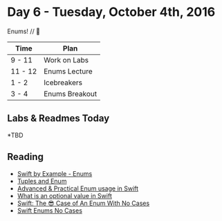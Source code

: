 # Day 6 - Tuesday, October 4th, 2016

Enums! // :blue_heart:



Time        |   Plan   |
----------------|-------
9 - 11          | Work on Labs
11 - 12   | Enums Lecture
1 - 2     | Icebreakers
3 - 4     | Enums Breakout


## Labs & Readmes Today

  *TBD

## Reading

* [Swift by Example - Enums](http://brettbukowski.github.io/SwiftExamples/examples/enums/)
* [Tuples and Enum](https://www.weheartswift.com/tuples-enums/)
* [Advanced & Practical Enum usage in Swift](https://appventure.me/2015/10/17/advanced-practical-enum-examples/)
* [What is an optional value in Swift](http://www.mokacoding.com/blog/what-is-an-optional-value-in-swift/)
* [Swift: The 😎 Case of An Enum With No Cases](https://www.natashatherobot.com/swift-enum-no-cases/)
* [Swift Enums No Cases](https://www.natashatherobot.com/swift-enums-unwrap/)

<br>
